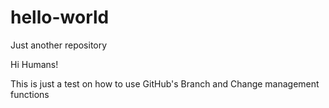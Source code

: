 # hello-world
Just another repository

Hi Humans!

This is just a test on how to use GitHub's Branch and Change management functions
